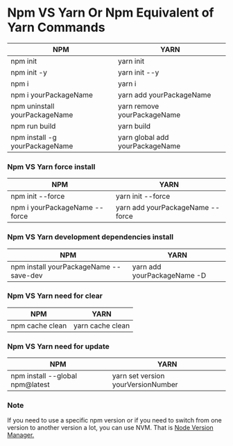 # Npm VS Yarn Or Npm Equivalent of Yarn Commands

| NPM | YARN |
|-----------------|-----------------|
| npm init | yarn init |
| npm init -y | yarn init --y |
| npm i | yarn i |
| npm i yourPackageName | yarn add yourPackageName |
| npm uninstall yourPackageName | yarn remove yourPackageName |
| npm run build | yarn build |
| npm install -g yourPackageName | yarn global add yourPackageName |

### Npm VS Yarn force install

| NPM | YARN |
|-----------------|-----------------|
| npm init --force | yarn init --force |
| npm i yourPackageName --force | yarn add yourPackageName --force |

### Npm VS Yarn development dependencies install

| NPM | YARN |
|-----------------|-----------------|
| npm install yourPackageName --save-dev | yarn add yourPackageName -D|

### Npm VS Yarn need for clear

| NPM | YARN |
|-----------------|-----------------|
| npm cache clean | yarn cache clean|

### Npm VS Yarn need for update

| NPM | YARN |
|-----------------|-----------------|
| npm install --global npm@latest | yarn set version yourVersionNumber |

### Note

If you need to use a specific npm version or if you need to switch from one version to another version a lot, you can use NVM. That is [Node Version Manager.](#https://github.com/nvm-sh/nvm)